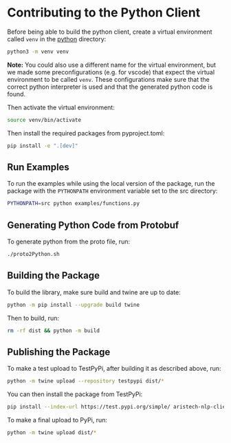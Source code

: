 # Contributing to the Python Client

Before being able to build the python client, create a virtual environment called `venv` in the [python](.) directory:

```sh
python3 -m venv venv
```

**Note:** You could also use a different name for the virtual environment, but we made some preconfigurations (e.g. for vscode) that expect the virtual environment to be called `venv`. These configurations make sure that the correct python interpreter is used and that the generated python code is found.

Then activate the virtual environment:

```sh
source venv/bin/activate
```

Then install the required packages from pyproject.toml:

```sh
pip install -e ".[dev]"
```

## Run Examples

To run the examples while using the local version of the package, run the package with the `PYTHONPATH` environment variable set to the src directory:

```sh
PYTHONPATH=src python examples/functions.py
```

## Generating Python Code from Protobuf

To generate python from the proto file, run:

```sh
./proto2Python.sh
```

## Building the Package

To build the library, make sure build and twine are up to date:

```sh
python -m pip install --upgrade build twine
```

Then to build, run:

```sh
rm -rf dist && python -m build
```

## Publishing the Package

To make a test upload to TestPyPi, after building it as described above, run:

```sh
python -m twine upload --repository testpypi dist/*
```

You can then install the package from TestPyPi:

```sh
pip install --index-url https://test.pypi.org/simple/ aristech-nlp-client --extra-index-url https://pypi.org/simple
```

To make a final upload to PyPi, run:

```sh
python -m twine upload dist/*
```
